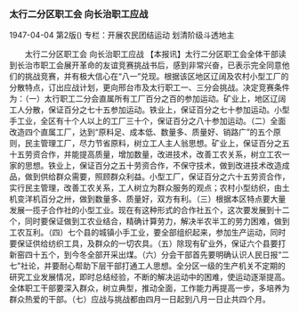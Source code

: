 ### 太行二分区职工会  向长治职工应战

1947-04-04
第2版()
专栏：开展农民团结运动  划清阶级斗透地主

　　太行二分区职工会
    向长治职工应战
    【本报讯】太行二分区职工会全体干部读到长治市职工会展开革命的友谊竞赛挑战书后，感到非常兴奋，已表示完全同意他们的挑战竞赛，并有极大信心在“八一”兑现。根据该区地区辽阔及农村小型工厂的分散特点，订出应战计划，更向邢台市及太行职工一、三分会挑战。决定竞赛条件为：（一）太行职工二分会直属所有工厂百分之百的参加运动。矿业上，地区辽阔工人分散，保证百分之七十五参加运动。铁业上，保证百分之七十参加运动。小型手工业，全区有十个人以上的工厂三十个，保证百分之八十参加运动。（二）全面改造四个直属工厂，达到“原料足、成本低、数量多、质量好、销路广”的五个原则，民主管理工厂，尽力节省原料，树立工人主人翁思想。矿业上，保证百分之五十五劳资合作，并能提高质量，增加数量，改进技术，改善工农关系，树立工农一家的思想。铁业上，保证百分之五十劳资合作，不保守技术，做到改进技术改造成品，做到供给群众需要，照顾群众利益。小型工厂，保证百分之六十五劳资合作，实行民主管理，改善工农关系，工人树立为群众服务的观点；农村小型纺织，由土机变洋机百分之卅，做到数量多、质量好，双方有利。（三）根据本区特点要大量发展一揽子合作社的小型工业。现在有这种形式的合作社五个，这次要发展到十二个，同时要保证做到工农业结合，精确计算劳力，解决半农半工的劳力困难，做到工农互利。（四）七个县的城镇小手工业，要全部组织起来，参加生产运动，同时要保证供给纺织工具，及群众的一切农具。（五）除现有矿业外，保证六个县要打新窑四十五个，到今冬全部开采出煤。（六）分会干部首先要明确认识人民日报“二七”社论，并要耐心帮助下层干部打通工人思想。全分区一级的生产机关不定期的研究工业发展情况，即时总结经验，不断的解决运动中的困难，使运动逐渐提高。全体职工干部要深入群众，树立典型，推动全面，工作能力再提高一步，多培养为群众热爱的干部。（七）应战与挑战都由四月一日起到八月一日止共四个月。
